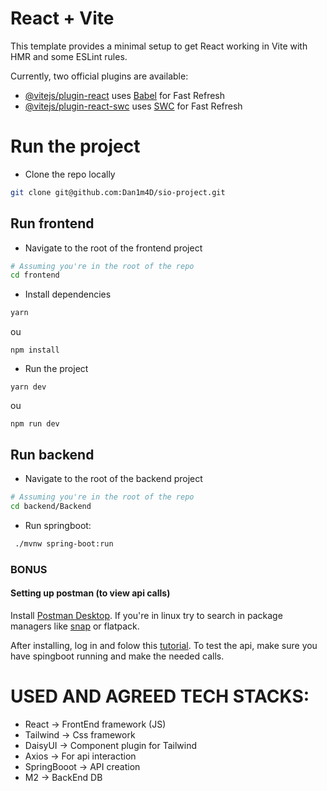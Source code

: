 # React + Vite

This template provides a minimal setup to get React working in Vite with HMR and some ESLint rules.

Currently, two official plugins are available:

- [@vitejs/plugin-react](https://github.com/vitejs/vite-plugin-react/blob/main/packages/plugin-react/README.md) uses [Babel](https://babeljs.io/) for Fast Refresh
- [@vitejs/plugin-react-swc](https://github.com/vitejs/vite-plugin-react-swc) uses [SWC](https://swc.rs/) for Fast Refresh

# Run the project

* Clone the repo locally
```bash
git clone git@github.com:Dan1m4D/sio-project.git
```


## Run frontend
* Navigate to the root of the frontend project
  
```bash
# Assuming you're in the root of the repo
cd frontend
```

* Install dependencies
```bash
yarn
```
ou
```
npm install
```

* Run the project
```
yarn dev
```
ou
```
npm run dev
```


## Run backend

* Navigate to the root of the backend project

```bash
# Assuming you're in the root of the repo
cd backend/Backend
```
* Run springboot:

```bash
 ./mvnw spring-boot:run
```

### BONUS
#### Setting up postman (to view api calls)

Install [Postman Desktop](https://www.postman.com/downloads/).
If you're in linux try to search in package managers like [snap](https://snapcraft.io/) or flatpack.

After installing, log in and folow this [tutorial](https://apidog.com/blog/how-to-import-export-postman-collection-data/).
To test the api, make sure you have spingboot running and make the needed calls.


# USED AND AGREED TECH STACKS:

* React -> FrontEnd framework (JS)
* Tailwind -> Css framework
* DaisyUI -> Component plugin for Tailwind
* Axios -> For api interaction
* SpringBooot -> API creation
* M2 -> BackEnd DB
